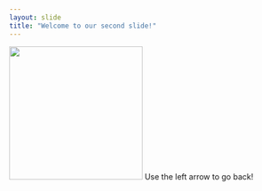 ```yaml
---
layout: slide
title: "Welcome to our second slide!"
---
```


<img src="https://i.imgflip.com/4tcqvf.png" width="240" height="240">
Use the left arrow to go back!
